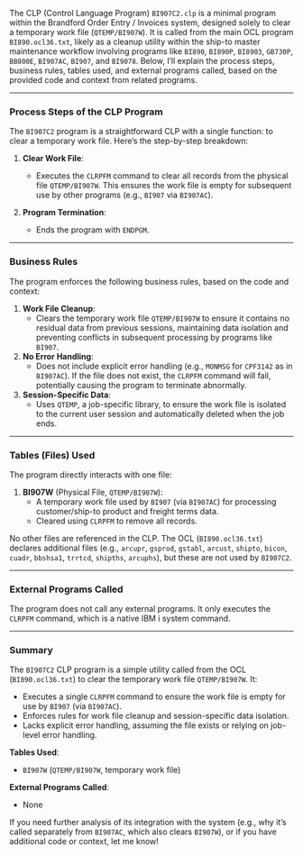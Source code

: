 The CLP (Control Language Program) `BI907C2.clp` is a minimal program within the Brandford Order Entry / Invoices system, designed solely to clear a temporary work file (`QTEMP/BI907W`). It is called from the main OCL program `BI890.ocl36.txt`, likely as a cleanup utility within the ship-to master maintenance workflow involving programs like `BI890`, `BI890P`, `BI8903`, `GB730P`, `BB800E`, `BI907AC`, `BI907`, and `BI9078`. Below, I’ll explain the process steps, business rules, tables used, and external programs called, based on the provided code and context from related programs.

---

### **Process Steps of the CLP Program**

The `BI907C2` program is a straightforward CLP with a single function: to clear a temporary work file. Here’s the step-by-step breakdown:

1. **Clear Work File**:
   - Executes the `CLRPFM` command to clear all records from the physical file `QTEMP/BI907W`. This ensures the work file is empty for subsequent use by other programs (e.g., `BI907` via `BI907AC`).

2. **Program Termination**:
   - Ends the program with `ENDPGM`.

---

### **Business Rules**

The program enforces the following business rules, based on the code and context:
1. **Work File Cleanup**:
   - Clears the temporary work file `QTEMP/BI907W` to ensure it contains no residual data from previous sessions, maintaining data isolation and preventing conflicts in subsequent processing by programs like `BI907`.
2. **No Error Handling**:
   - Does not include explicit error handling (e.g., `MONMSG` for `CPF3142` as in `BI907AC`). If the file does not exist, the `CLRPFM` command will fail, potentially causing the program to terminate abnormally.
3. **Session-Specific Data**:
   - Uses `QTEMP`, a job-specific library, to ensure the work file is isolated to the current user session and automatically deleted when the job ends.

---

### **Tables (Files) Used**

The program directly interacts with one file:
1. **BI907W** (Physical File, `QTEMP/BI907W`):
   - A temporary work file used by `BI907` (via `BI907AC`) for processing customer/ship-to product and freight terms data.
   - Cleared using `CLRPFM` to remove all records.

No other files are referenced in the CLP. The OCL (`BI890.ocl36.txt`) declares additional files (e.g., `arcupr`, `gsprod`, `gstabl`, `arcust`, `shipto`, `bicon`, `cuadr`, `bbshsa1`, `trrtcd`, `shipths`, `arcuphs`), but these are not used by `BI907C2`.

---

### **External Programs Called**

The program does not call any external programs. It only executes the `CLRPFM` command, which is a native IBM i system command.

---

### **Summary**

The `BI907C2` CLP program is a simple utility called from the OCL (`BI890.ocl36.txt`) to clear the temporary work file `QTEMP/BI907W`. It:
- Executes a single `CLRPFM` command to ensure the work file is empty for use by `BI907` (via `BI907AC`).
- Enforces rules for work file cleanup and session-specific data isolation.
- Lacks explicit error handling, assuming the file exists or relying on job-level error handling.

**Tables Used**:
- `BI907W` (`QTEMP/BI907W`, temporary work file)

**External Programs Called**:
- None

If you need further analysis of its integration with the system (e.g., why it’s called separately from `BI907AC`, which also clears `BI907W`), or if you have additional code or context, let me know!